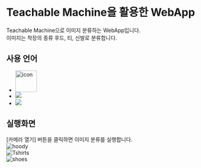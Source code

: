 # Teachable Machine을 활용한 WebApp
Teachable Machine으로 이미지 분류하는 WebApp입니다.   
이미지는 착장의 종류 후드, 티, 신발로 분류합니다.
   
## 사용 언어
 - <div style="display: flex; align-items: flex-start;"><img src="https://techstack-generator.vercel.app/js-icon.svg" alt="icon" width="57" height="57" /></div>  
 - <img src="https://img.shields.io/badge/HTML-E34F26?style=for-the-badge&logo=html5&logoColor=white">
 - <img src="https://img.shields.io/badge/CSS-1572B6?style=for-the-badge&logo=css3&logoColor=white">


## 실행화면  
[카메라 열기] 버튼을 클릭하면 이미지 분류를 실행합니다.  
![hoody](https://github.com/jiwon0629/webApp02/assets/149983498/553c8dce-a0a5-443f-a9a5-24ed0ec21fbf)  
![Tshirts](https://github.com/jiwon0629/webApp02/assets/149983498/acf68d9b-2a14-4036-9c40-733d21a2806a)  
![shoes](https://github.com/jiwon0629/webApp02/assets/149983498/4de65b52-8a36-41e4-bf17-f83e96e06295)  

